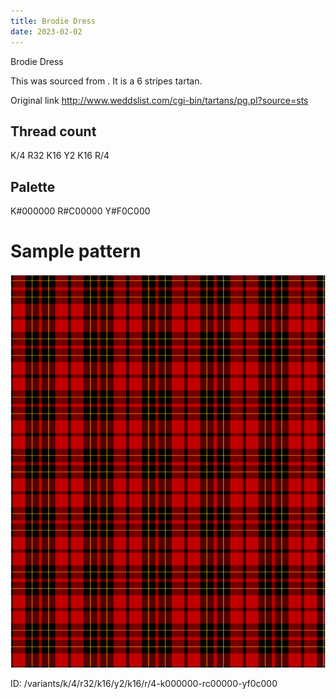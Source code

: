 ```yaml
---
title: Brodie Dress
date: 2023-02-02
---
```

Brodie Dress

This was sourced from <no value>.  It is a 6 stripes tartan.

Original link http://www.weddslist.com/cgi-bin/tartans/pg.pl?source=sts

## Thread count
K/4 R32 K16 Y2 K16 R/4

## Palette
K#000000 R#C00000 Y#F0C000

# Sample pattern

![Tartan detail](tartan.png "K/4 R32 K16 Y2 K16 R/4 tartan")

ID: /variants/k/4/r32/k16/y2/k16/r/4-k000000-rc00000-yf0c000